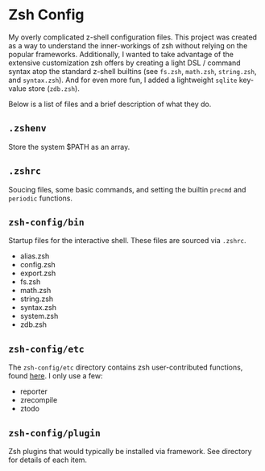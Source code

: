 # Zsh Config

My overly complicated z-shell configuration files. This project was created as a way to understand the inner-workings of zsh without relying on the popular frameworks. Additionally, I wanted to take advantage of the extensive customization zsh offers by creating a light DSL / command syntax atop the standard z-shell builtins (see `fs.zsh`, `math.zsh`, `string.zsh`, and `syntax.zsh`). And for even more fun, I added a lightweight `sqlite` key-value store (`zdb.zsh`).

Below is a list of files and a brief description of what they do. 

## `.zshenv`

Store the system $PATH as an array.

## `.zshrc`

Soucing files, some basic commands, and setting the builtin `precmd` and `periodic` functions. 


## `zsh-config/bin`

Startup files for the interactive shell. These files are sourced via `.zshrc`. 

- alias.zsh
- config.zsh
- export.zsh
- fs.zsh
- math.zsh
- string.zsh
- syntax.zsh
- system.zsh
- zdb.zsh

## `zsh-config/etc`

The `zsh-config/etc` directory contains zsh user-contributed functions, found [here](). I only use a few:

- reporter
- zrecompile
- ztodo

## `zsh-config/plugin`

Zsh plugins that would typically be installed via framework. See directory for details of each item. 